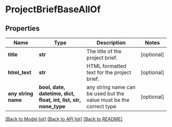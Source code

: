 # ProjectBriefBaseAllOf


## Properties
Name | Type | Description | Notes
------------ | ------------- | ------------- | -------------
**title** | **str** | The title of the project brief. | [optional] 
**html_text** | **str** | HTML formatted text for the project brief. | [optional] 
**any string name** | **bool, date, datetime, dict, float, int, list, str, none_type** | any string name can be used but the value must be the correct type | [optional]

[[Back to Model list]](../README.md#documentation-for-models) [[Back to API list]](../README.md#documentation-for-api-endpoints) [[Back to README]](../README.md)


